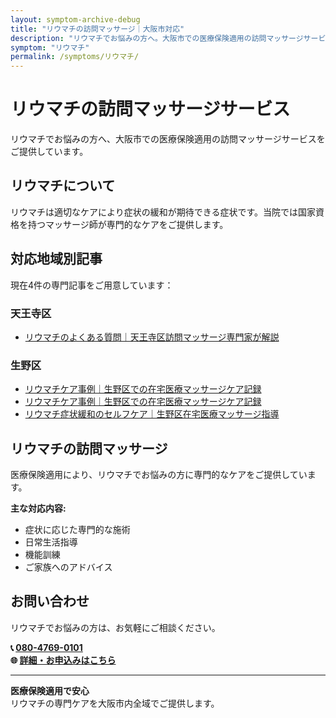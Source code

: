 ```yaml
---
layout: symptom-archive-debug
title: "リウマチの訪問マッサージ｜大阪市対応"
description: "リウマチでお悩みの方へ。大阪市での医療保険適用の訪問マッサージサービス。国家資格を持つマッサージ師が専門ケアを提供。4記事掲載。"
symptom: "リウマチ"
permalink: /symptoms/リウマチ/
---
```


# リウマチの訪問マッサージサービス

リウマチでお悩みの方へ、大阪市での医療保険適用の訪問マッサージサービスをご提供しています。

## リウマチについて

リウマチは適切なケアにより症状の緩和が期待できる症状です。当院では国家資格を持つマッサージ師が専門的なケアをご提供します。

## 対応地域別記事

現在4件の専門記事をご用意しています：


### 天王寺区

- [リウマチのよくある質問｜天王寺区訪問マッサージ専門家が解説](/qa/rheumatism-qa-tennoji/)

### 生野区

- [リウマチケア事例｜生野区での在宅医療マッサージケア記録](/case_study/test-muscle-atrophy/)
- [リウマチケア事例｜生野区での在宅医療マッサージケア記録](/case_study/rheumatism-case-ikuno/)
- [リウマチ症状緩和のセルフケア｜生野区在宅医療マッサージ指導](/prevention/rheumatism-prevention-ikuno/)


## リウマチの訪問マッサージ

医療保険適用により、リウマチでお悩みの方に専門的なケアをご提供しています。

**主な対応内容:**
- 症状に応じた専門的な施術
- 日常生活指導
- 機能訓練
- ご家族へのアドバイス

## お問い合わせ

リウマチでお悩みの方は、お気軽にご相談ください。

**📞 [080-4769-0101](tel:080-4769-0101)**  
**🌐 [詳細・お申込みはこちら](https://peraichi.com/landing_pages/view/himawari-massage/)**

---

**医療保険適用で安心**  
リウマチの専門ケアを大阪市内全域でご提供します。
